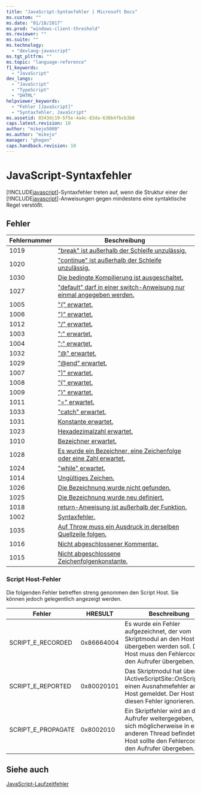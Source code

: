 ```yaml
---
title: "JavaScript-Syntaxfehler | Microsoft Docs"
ms.custom: ""
ms.date: "01/18/2017"
ms.prod: "windows-client-threshold"
ms.reviewer: ""
ms.suite: ""
ms.technology: 
  - "devlang-javascript"
ms.tgt_pltfrm: ""
ms.topic: "language-reference"
f1_keywords: 
  - "JavaScript"
dev_langs: 
  - "JavaScript"
  - "TypeScript"
  - "DHTML"
helpviewer_keywords: 
  - "Fehler [JavaScript]"
  - "Syntaxfehler, JavaScript"
ms.assetid: 0343dc19-5f5e-4a4c-83da-630b4fbcb3b6
caps.latest.revision: 10
author: "mikejo5000"
ms.author: "mikejo"
manager: "ghogen"
caps.handback.revision: 10
---
```

# JavaScript-Syntaxfehler
[!INCLUDE[javascript](../../javascript/includes/javascript-md.md)]\-Syntaxfehler treten auf, wenn die Struktur einer der [!INCLUDE[javascript](../../javascript/includes/javascript-md.md)]\-Anweisungen gegen mindestens eine syntaktische Regel verstößt.  
  
## Fehler  
  
|Fehlernummer|Beschreibung|  
|------------------|------------------|  
|1019|["break" ist außerhalb der Schleife unzulässig.](../../javascript/misc/can-t-have-break-outside-of-loop.md)|  
|1020|["continue" ist außerhalb der Schleife unzulässig.](../../javascript/misc/can-t-have-continue-outside-of-loop.md)|  
|1030|[Die bedingte Kompilierung ist ausgeschaltet.](../../javascript/misc/conditional-compilation-is-turned-off.md)|  
|1027|["default" darf in einer switch\-Anweisung nur einmal angegeben werden.](../../javascript/misc/default-can-only-appear-once-in-a-switch-statement.md)|  
|1005|["\(" erwartet.](../../javascript/misc/expected-left-parenthesis-javascript.md)|  
|1006|["\)" erwartet.](../../javascript/misc/expected-right-parenthesis-javascript.md)|  
|1012|["\/" erwartet.](../../javascript/misc/expected-minus.md)|  
|1003|[":" erwartet.](../../javascript/misc/expected-colon.md)|  
|1004|[";" erwartet.](../../javascript/misc/expected-semicolon.md)|  
|1032|["@" erwartet.](../../javascript/misc/expected-at.md)|  
|1029|["@end" erwartet.](../../javascript/misc/expected-at-end.md)|  
|1007|["&#93;" erwartet.](../../javascript/misc/expected-right-square-bracket.md)|  
|1008|["{" erwartet.](../../javascript/misc/expected-left-curly-brace.md)|  
|1009|["}" erwartet.](../../javascript/misc/expected-right-curly-brace.md)|  
|1011|["\=" erwartet.](../../javascript/misc/expected-equal-javascript.md)|  
|1033|["catch" erwartet.](../../javascript/misc/expected-catch.md)|  
|1031|[Konstante erwartet.](../../javascript/misc/expected-constant.md)|  
|1023|[Hexadezimalzahl erwartet.](../../javascript/misc/expected-hexadecimal-digit.md)|  
|1010|[Bezeichner erwartet.](../../javascript/misc/expected-identifier-javascript.md)|  
|1028|[Es wurde ein Bezeichner, eine Zeichenfolge oder eine Zahl erwartet.](../../javascript/misc/expected-identifier-string-or-number.md)|  
|1024|["while" erwartet.](../../javascript/misc/expected-while.md)|  
|1014|[Ungültiges Zeichen.](../../javascript/misc/invalid-character-javascript.md)|  
|1026|[Die Bezeichnung wurde nicht gefunden.](../../javascript/misc/label-not-found.md)|  
|1025|[Die Bezeichnung wurde neu definiert.](../../javascript/misc/label-redefined.md)|  
|1018|[return\-Anweisung ist außerhalb der Funktion.](../../javascript/misc/return-statement-outside-of-function.md)|  
|1002|[Syntaxfehler.](../../javascript/misc/syntax-error-javascript.md)|  
|1035|[Auf Throw muss ein Ausdruck in derselben Quellzeile folgen.](../../javascript/misc/throw-must-be-followed-by-an-expression-on-the-same-source-line.md)|  
|1016|[Nicht abgeschlossener Kommentar.](../../javascript/misc/unterminated-comment.md)|  
|1015|[Nicht abgeschlossene Zeichenfolgenkonstante.](../../javascript/misc/unterminated-string-constant-javascript.md)|  
  
### Script Host\-Fehler  
 Die folgenden Fehler betreffen streng genommen den Script Host. Sie können jedoch gelegentlich angezeigt werden.  
  
|Fehler|HRESULT|Beschreibung|  
|------------|-------------|------------------|  
|SCRIPT\_E\_RECORDED|0x86664004|Es wurde ein Fehler aufgezeichnet, der vom Skriptmodul an den Host übergeben werden soll.  Der Host muss den Fehlercode an den Aufrufer übergeben.|  
|SCRIPT\_E\_REPORTED|0x80020101|Das Skriptmodul hat über IActiveScriptSite::OnScriptError einen Ausnahmefehler an den Host gemeldet.  Der Host kann diesen Fehler ignorieren.|  
|SCRIPT\_E\_PROPAGATE|0x8002010|Ein Skriptfehler wird an den Aufrufer weitergegeben, der sich möglicherweise in einem anderen Thread befindet.  Der Host sollte den Fehlercode an den Aufrufer übergeben.|  
  
## Siehe auch  
 [JavaScript\-Laufzeitfehler](../../javascript/reference/javascript-run-time-errors.md)